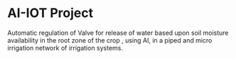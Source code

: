 # AI-IOT Project
Automatic regulation of Valve for release of water based upon soil moisture availability in the root zone of the crop , using AI, in a piped and micro irrigation network of irrigation systems.

